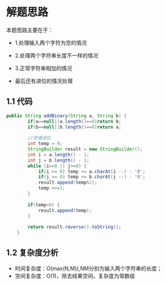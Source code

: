 # 解题思路

本题思路主要在于：

* 1.处理输入两个字符为空的情况

* 2.处理两个字符串长度不一样的情况
* 3.正常字符串相加的情况
* 最后还有进位的情况处理

## 1.1 代码

```java
public String addBinary(String a, String b) {
		if(a==null||a.length()==0)return b;
		if(b==null||b.length()==0)return a;
		
		//存储进位
		int temp = 0;
		StringBuilder result = new StringBuilder();
		int i = a.length() - 1;
        int j = b.length() - 1;
		while (i>=0 || j>=0) {
			if(i >= 0) temp += a.charAt(i --) - '0';
            if(j >= 0) temp += b.charAt(j --) - '0';
			result.append(temp%2);
			temp >>=1;
		}
		
		if(temp>0) {
			result.append(temp);
		}
		
		return result.reverse().toString();
    }
```

## 1.2 复杂度分析

* 时间复杂度：O(max(N,M)),NM分别为输入两个字符串的长度；
* 空间复杂度：O(1)，除去结果空间，复杂度为常数级